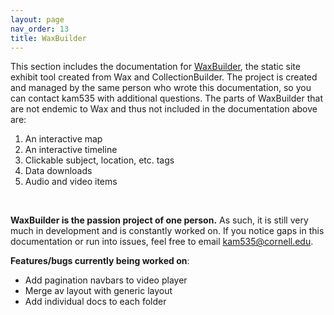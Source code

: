 ```yaml
---
layout: page
nav_order: 13
title: WaxBuilder
---
```

This section includes the documentation for [WaxBuilder](https://kam535.github.io/waxbuilder/), the static site exhibit tool created from Wax and CollectionBuilder. The project is created and managed by the same person who wrote this documentation, so you can contact kam535 with additional questions.
The parts of WaxBuilder that are not endemic to Wax and thus not included in the documentation above are:
<br>
1. An interactive map
2. An interactive timeline
3. Clickable subject, location, etc. tags
4. Data downloads
5. Audio and video items
<br>

**WaxBuilder is the passion project of one person.** As such, it is still very much in development and is constantly worked on. If you notice gaps in this documentation or run into issues, feel free to email kam535@cornell.edu.

**Features/bugs currently being worked on**:
* Add pagination navbars to video player
* Merge av layout with generic layout
* Add individual docs to each folder
